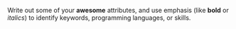 Write out some of your **awesome** attributes, and use emphasis (like **bold** or _italics_) to identify keywords, programming languages, or skills. 
